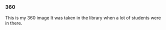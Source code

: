 ### 360

This is my 360 image 
It was taken in the library when a lot of students were in there.  

<script src="//360.vizor.io/scripts/embed.js" data-vizorurl="https://360.vizor.io/embed/v/b3jrw" ></script>
